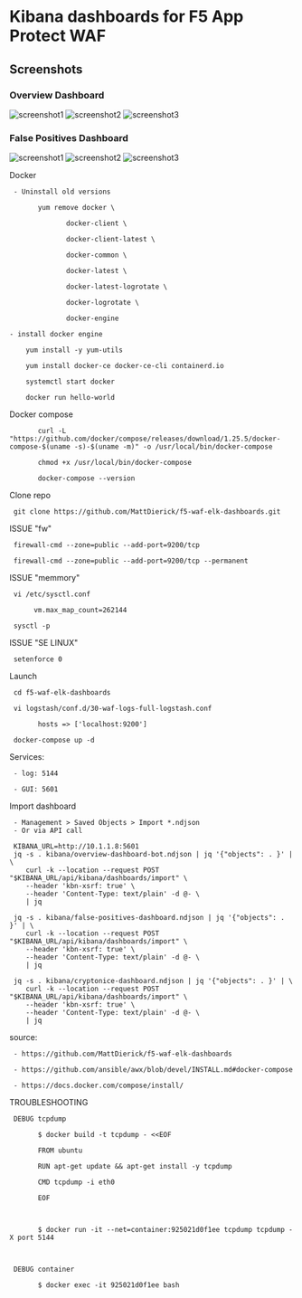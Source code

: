 # Kibana dashboards for F5 App Protect WAF
## Screenshots
### Overview Dashboard
![screenshot1](https://user-images.githubusercontent.com/23067500/72393114-c7c25080-36e6-11ea-81c4-655f4c936476.png)
![screenshot2](https://user-images.githubusercontent.com/23067500/72392972-4cf93580-36e6-11ea-8392-1b80d59b8276.png)
![screenshot3](https://user-images.githubusercontent.com/23067500/72392979-4ff42600-36e6-11ea-9cb9-22b8ba737de0.png)
### False Positives Dashboard
![screenshot1](https://user-images.githubusercontent.com/23067500/78085351-8ea58e00-736f-11ea-8cfd-7fed4e29d6dc.png)
![screenshot2](https://user-images.githubusercontent.com/23067500/78085354-92391500-736f-11ea-94ee-c22944ddda33.png)
![screenshot3](https://user-images.githubusercontent.com/23067500/78085359-95cc9c00-736f-11ea-8cab-7dcf0bc52727.png)


Docker

     - Uninstall old versions

           yum remove docker \

                  docker-client \

                  docker-client-latest \

                  docker-common \

                  docker-latest \

                  docker-latest-logrotate \

                  docker-logrotate \

                  docker-engine

    - install docker engine

        yum install -y yum-utils

        yum install docker-ce docker-ce-cli containerd.io

        systemctl start docker

        docker run hello-world

 

Docker compose

           curl -L "https://github.com/docker/compose/releases/download/1.25.5/docker-compose-$(uname -s)-$(uname -m)" -o /usr/local/bin/docker-compose

           chmod +x /usr/local/bin/docker-compose

           docker-compose --version

 

Clone repo

     git clone https://github.com/MattDierick/f5-waf-elk-dashboards.git

 

ISSUE "fw"

     firewall-cmd --zone=public --add-port=9200/tcp

     firewall-cmd --zone=public --add-port=9200/tcp --permanent

 

ISSUE "memmory"

     vi /etc/sysctl.conf

          vm.max_map_count=262144

     sysctl -p

 

ISSUE "SE LINUX"

     setenforce 0

 

Launch

     cd f5-waf-elk-dashboards

     vi logstash/conf.d/30-waf-logs-full-logstash.conf

           hosts => ['localhost:9200']

     docker-compose up -d

 

Services:

     - log: 5144

     - GUI: 5601

 

Import dashboard

     - Management > Saved Objects > Import *.ndjson
     - Or via API call
     
     KIBANA_URL=http://10.1.1.8:5601
     jq -s . kibana/overview-dashboard-bot.ndjson | jq '{"objects": . }' | \
        curl -k --location --request POST "$KIBANA_URL/api/kibana/dashboards/import" \
        --header 'kbn-xsrf: true' \
        --header 'Content-Type: text/plain' -d @- \
        | jq

     jq -s . kibana/false-positives-dashboard.ndjson | jq '{"objects": . }' | \
        curl -k --location --request POST "$KIBANA_URL/api/kibana/dashboards/import" \
        --header 'kbn-xsrf: true' \
        --header 'Content-Type: text/plain' -d @- \
        | jq
        
     jq -s . kibana/cryptonice-dashboard.ndjson | jq '{"objects": . }' | \
        curl -k --location --request POST "$KIBANA_URL/api/kibana/dashboards/import" \
        --header 'kbn-xsrf: true' \
        --header 'Content-Type: text/plain' -d @- \
        | jq
 

source:

     - https://github.com/MattDierick/f5-waf-elk-dashboards

     - https://github.com/ansible/awx/blob/devel/INSTALL.md#docker-compose

     - https://docs.docker.com/compose/install/

 

TROUBLESHOOTING

     DEBUG tcpdump

           $ docker build -t tcpdump - <<EOF

           FROM ubuntu

           RUN apt-get update && apt-get install -y tcpdump

           CMD tcpdump -i eth0

           EOF

 

           $ docker run -it --net=container:925021d0f1ee tcpdump tcpdump -X port 5144

 

     DEBUG container

           $ docker exec -it 925021d0f1ee bash
